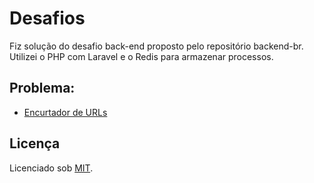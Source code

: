 
# Desafios

Fiz solução do desafio back-end proposto pelo repositório backend-br.
Utilizei o PHP com Laravel e o Redis para armazenar processos.

## Problema:

- [Encurtador de URLs](PROBLEM.md)


## Licença

Licenciado sob [MIT](LICENSE).

